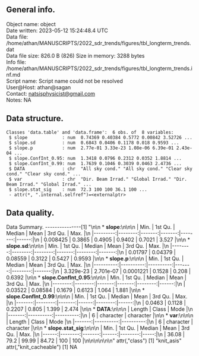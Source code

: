 <!-- This is a markdown file. -->


 General info.
---------------

Object name:    object      
Date written:   2023-05-12 15:24:48.4 UTC  
Data file:      /home/athan/MANUSCRIPTS/2022_sdr_trends/figures/tbl_longterm_trends.dat      
Data file size: 826.0 B (826) 
Size in memory: 3288 bytes      
Info file:      /home/athan/MANUSCRIPTS/2022_sdr_trends/figures/tbl_longterm_trends.inf.md      
Script name:    Script name could not be resolved      
User@Host:      athan@sagan   
Contact:        <natsisphysicist@gmail.com>      
Notes:          NA      


 Data structure.
-----------------

```
Classes 'data.table' and 'data.frame':	6 obs. of  8 variables:
 $ slope             : num  0.74369 0.40384 0.5772 0.00842 3.52726 ...
 $ slope.sd          : num  0.6843 0.0406 0.1178 0.018 0.9593 ...
 $ slope.p           : num  2.77e-01 3.33e-23 1.08e-06 6.39e-01 2.43e-04 ...
 $ slope.ConfInt_0.95: num  1.3418 0.0796 0.2312 0.0352 1.8814 ...
 $ slope.ConfInt_0.99: num  1.7639 0.1046 0.3039 0.0463 2.4736 ...
 $ DATA              : chr  "All sky cond." "All sky cond." "Clear sky cond." "Clear sky cond." ...
 $ var               : chr  "Dir. Beam Irrad." "Global Irrad." "Dir. Beam Irrad." "Global Irrad." ...
 $ slope.stat_sig    : num  72.3 100 100 36.1 100 ...
 - attr(*, ".internal.selfref")=<externalptr> 
```


 Data quality.
---------------
 Data Summary.
---------------[1] "\n\n  * **slope**:\n\n\n    |     Min. | 1st Qu. | Median |   Mean | 3rd Qu. |  Max. |\n    |---------:|--------:|-------:|-------:|--------:|------:|\n    | 0.008425 |  0.3865 | 0.4905 | 0.9402 |  0.7021 | 3.527 |\n\n  * **slope.sd**:\n\n\n    |    Min. | 1st Qu. |  Median |   Mean | 3rd Qu. |   Max. |\n    |--------:|--------:|--------:|-------:|--------:|-------:|\n    | 0.01797 | 0.04379 | 0.08559 | 0.3122 |  0.5427 | 0.9593 |\n\n  * **slope.p**:\n\n\n    |      Min. |   1st Qu. |    Median |   Mean | 3rd Qu. |   Max. |\n    |----------:|----------:|----------:|-------:|--------:|-------:|\n    | 3.329e-23 | 2.701e-07 | 0.0001221 | 0.1528 |   0.208 | 0.6392 |\n\n  * **slope.ConfInt_0.95**:\n\n\n    |    Min. | 1st Qu. | Median |   Mean | 3rd Qu. |  Max. |\n    |--------:|--------:|-------:|-------:|--------:|------:|\n    | 0.03522 | 0.08584 | 0.1679 | 0.6123 |   1.064 | 1.881 |\n\n  * **slope.ConfInt_0.99**:\n\n\n    |   Min. | 1st Qu. | Median |  Mean | 3rd Qu. |  Max. |\n    |-------:|--------:|-------:|------:|--------:|------:|\n    | 0.0463 |  0.1128 | 0.2207 | 0.805 |   1.399 | 2.474 |\n\n  * **DATA**:\n\n\n    | Length |     Class |      Mode |\n    |-------:|----------:|----------:|\n    |      6 | character | character |\n\n  * **var**:\n\n\n    | Length |     Class |      Mode |\n    |-------:|----------:|----------:|\n    |      6 | character | character |\n\n  * **slope.stat_sig**:\n\n\n    |  Min. | 1st Qu. | Median |  Mean | 3rd Qu. | Max. |\n    |------:|--------:|-------:|------:|--------:|-----:|\n    | 36.08 |    79.2 |  99.99 | 84.72 |     100 |  100 |\n\n\n<!-- end of list -->\n\n\n"
attr(,"class")
[1] "knit_asis"
attr(,"knit_cacheable")
[1] NA
